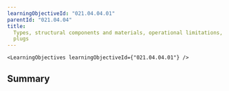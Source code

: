 ```yaml
---
learningObjectiveId: "021.04.04.01"
parentId: "021.04.04"
title:
  Types, structural components and materials, operational limitations, thermal
  plugs
---
```


```tsx eval
<LearningObjectives learningObjectiveId={"021.04.04.01"} />
```

## Summary
